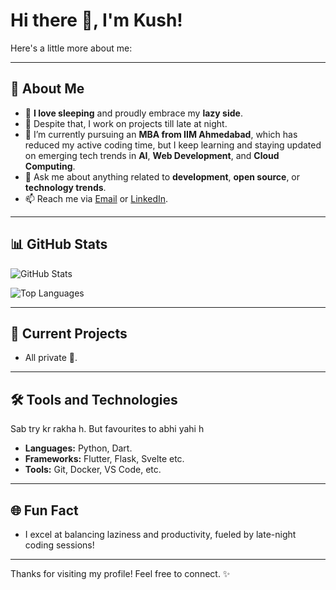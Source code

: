 # Hi there 👋, I'm Kush!

Here's a little more about me:

---

## 🌟 About Me
- 🛌 **I love sleeping** and proudly embrace my **lazy side**.
- 🌙 Despite that, I work on projects till late at night.
- 🌱 I’m currently pursuing an **MBA from IIM Ahmedabad**, which has reduced my active coding time, but I keep learning and staying updated on emerging tech trends in **AI**, **Web Development**, and **Cloud Computing**.
- 💬 Ask me about anything related to **development**, **open source**, or **technology trends**.
- 📫 Reach me via [Email](mailto:kushalsai2007@gmail.com) or [LinkedIn](https://www.linkedin.com/in/kushal-keep-it-simple/).

---

## 📊 GitHub Stats
![GitHub Stats](https://github-readme-stats.vercel.app/api?username=KUSH23&show_icons=true&theme=radical)

![Top Languages](https://github-readme-stats.vercel.app/api/top-langs/?username=KUSH23&layout=compact&theme=radical)

---

## 🚀 Current Projects
- All private 🤫.

---

## 🛠️ Tools and Technologies
Sab try kr rakha h. But favourites to abhi yahi h
- **Languages:** Python, Dart.
- **Frameworks:** Flutter, Flask, Svelte etc.
- **Tools:** Git, Docker, VS Code, etc.

---

## 🌐 Fun Fact
- I excel at balancing laziness and productivity, fueled by late-night coding sessions!

---

Thanks for visiting my profile! Feel free to connect. ✨
